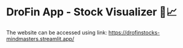 # DroFin App - Stock Visualizer 🤖📈

The website can be accessed using link: https://drofinstocks-mindmasters.streamlit.app/
